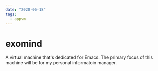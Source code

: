 ```yaml
---
date: "2020-06-18"
tags: 
  - appvm
---
```


# exomind

A virtual machine that's dedicated for Emacs. The primary focus of this machine will be for my personal informatoin manager.

